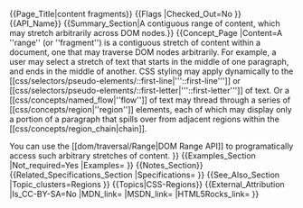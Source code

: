 {{Page_Title|content fragments}}
{{Flags
|Checked_Out=No
}}
{{API_Name}}
{{Summary_Section|A contiguous range of content, which may stretch arbitrarily across DOM nodes.}}
{{Concept_Page
|Content=A ''range'' (or ''fragment'') is a contiguous stretch of content within a document, one that may traverse DOM nodes arbitrarily. For example, a user may select a stretch of text that starts in the middle of one paragraph, and ends in the middle of another. CSS styling may apply dynamically to the [[css/selectors/pseudo-elements/&#58;&#58;first-line|'''&#58;&#58;first-line''']] or [[css/selectors/pseudo-elements/&#58;&#58;first-letter|'''&#58;&#58;first-letter''']] of text.  Or a [[css/concepts/named_flow|''flow'']] of text may thread through a series of [[css/concepts/region|''region'']] elements, each of which may display only a portion of a paragraph that spills over from adjacent regions within the [[css/concepts/region_chain|chain]].

You can use the [[dom/traversal/Range|DOM Range API]] to programatically access such arbitrary stretches of content.
}}
{{Examples_Section
|Not_required=Yes
|Examples=
}}
{{Notes_Section}}
{{Related_Specifications_Section
|Specifications=
}}
{{See_Also_Section
|Topic_clusters=Regions
}}
{{Topics|CSS-Regions}}
{{External_Attribution
|Is_CC-BY-SA=No
|MDN_link=
|MSDN_link=
|HTML5Rocks_link=
}}